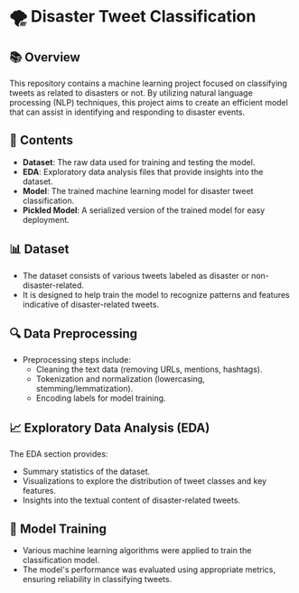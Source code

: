 # 🌪️ Disaster Tweet Classification

## 📚 Overview

This repository contains a machine learning project focused on classifying tweets as related to disasters or not. By utilizing natural language processing (NLP) techniques, this project aims to create an efficient model that can assist in identifying and responding to disaster events.

## 📁 Contents

- **Dataset**: The raw data used for training and testing the model.
- **EDA**: Exploratory data analysis files that provide insights into the dataset.
- **Model**: The trained machine learning model for disaster tweet classification.
- **Pickled Model**: A serialized version of the trained model for easy deployment.

## 📊 Dataset

- The dataset consists of various tweets labeled as disaster or non-disaster-related.
- It is designed to help train the model to recognize patterns and features indicative of disaster-related tweets.

## 🔍 Data Preprocessing

- Preprocessing steps include:
  - Cleaning the text data (removing URLs, mentions, hashtags).
  - Tokenization and normalization (lowercasing, stemming/lemmatization).
  - Encoding labels for model training.

## 📈 Exploratory Data Analysis (EDA)

The EDA section provides:
- Summary statistics of the dataset.
- Visualizations to explore the distribution of tweet classes and key features.
- Insights into the textual content of disaster-related tweets.

## 🤖 Model Training

- Various machine learning algorithms were applied to train the classification model.
- The model's performance was evaluated using appropriate metrics, ensuring reliability in classifying tweets.
